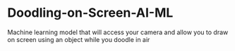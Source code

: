 # Doodling-on-Screen-AI-ML
Machine learning model that will access your camera and allow you to draw on screen using an object while you doodle in air 
